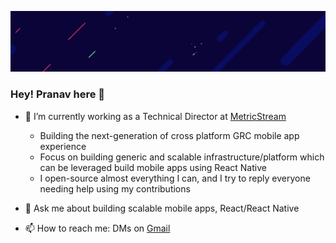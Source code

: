 <!--
**prscX/prscX** is a ✨ _special_ ✨ repository because its `README.md` (this file) appears on your GitHub profile.

Here are some ideas to get you started:

- 🔭 I’m currently working on ...
- 🌱 I’m currently learning ...
- 👯 I’m looking to collaborate on ...
- 🤔 I’m looking for help with ...
- 💬 Ask me about ...
- 📫 How to reach me: ...
- 😄 Pronouns: ...
- ⚡ Fun fact: ...
-->

![](https://github.com/prscX/prscX/blob/main/background.png)

### Hey! Pranav here 👋

- 🔭 I’m currently working as a Technical Director at [MetricStream](https://github.com/MetricStream)
   - Building the next-generation of cross platform GRC mobile app experience
   - Focus on building generic and scalable infrastructure/platform which can be leveraged build mobile apps using React Native
   - I open-source almost everything I can, and I try to reply everyone needing help using my contributions

- 💬 Ask me about building scalable mobile apps, React/React Native
- 📫 How to reach me: DMs on [Gmail](pranavchauhan01@gmail.com)


